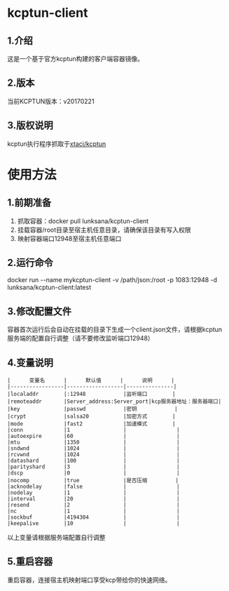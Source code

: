 # kcptun-client
## 1.介绍
这是一个基于官方kcptun构建的客户端容器镜像。
## 2.版本
当前KCPTUN版本：v20170221
## 3.版权说明
kcptun执行程序抓取于[xtaci/kcptun](https://github.com/xtaci/kcptun)
# 使用方法
## 1.前期准备
1. 抓取容器：docker pull lunksana/kcptun-client
2. 挂载容器/root目录至宿主机任意目录，请确保该目录有写入权限
3. 映射容器端口12948至宿主机任意端口

## 2.运行命令
docker run --name mykcptun-client -v /path/json:/root -p 1083:12948 -d lunksana/kcptun-client:latest
## 3.修改配置文件
容器首次运行后会自动在挂载的目录下生成一个client.json文件，请根据kcptun服务端的配置自行调整（请不要修改监听端口12948）
## 4.变量说明
```
|      变量名      |      默认值      |      说明      |
|-----------------|------------------|---------------|
|localaddr        |:12948            |监听端口        |
|remoteaddr       |Server_address:Server_port|kcp服务器地址：服务器端口|
|key              |passwd            |密钥            |
|crypt            |salsa20           |加密方式        |
|mode             |fast2             |加速模式        |
|conn             |1                 |                |
|autoexpire       |60                |                |
|mtu              |1350              |                |
|sndwnd           |1024              |                |
|rcvwnd           |1024              |                |
|datashard        |100               |                |
|parityshard      |3                 |                |
|dscp             |0                 |                |
|nocomp           |true              |是否压缩         |
|acknodelay       |false             |                |
|nodelay          |1                 |                |
|interval         |20                |                |
|resend           |2                 |                |
|nc               |1                 |                |
|sockbuf          |4194304           |                |
|keepalive        |10                |                |
```
以上变量请根据服务端配置自行调整
## 5.重启容器
重启容器，连接宿主机映射端口享受kcp带给你的快速网络。
